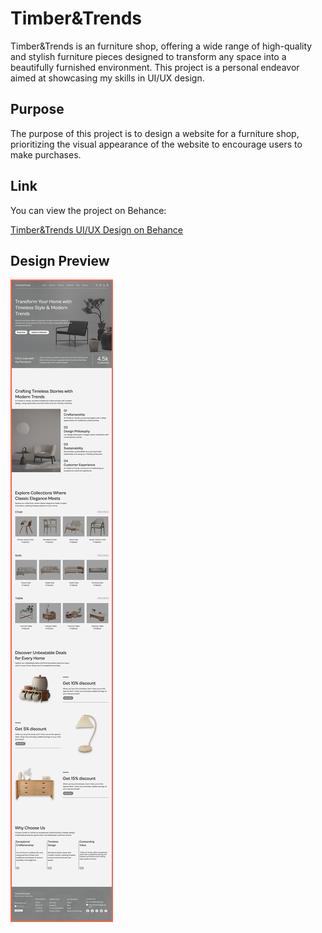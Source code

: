 # Timber&Trends

Timber&Trends is an furniture shop, offering a wide range of high-quality and stylish furniture pieces designed to transform any space into a beautifully furnished environment. This project is a personal endeavor aimed at showcasing my skills in UI/UX design.

## Purpose

The purpose of this project is to design a website for a furniture shop, prioritizing the visual appearance of the website to encourage users to make purchases. 

## Link

You can view the project on Behance:

[Timber&Trends UI/UX Design on Behance](https://www.behance.net/gallery/204192675/Timber-Trends)

## Design Preview

<img src="img/Mockup.png" alt="Website Preview" style="border: 2px solid #FF6347;">